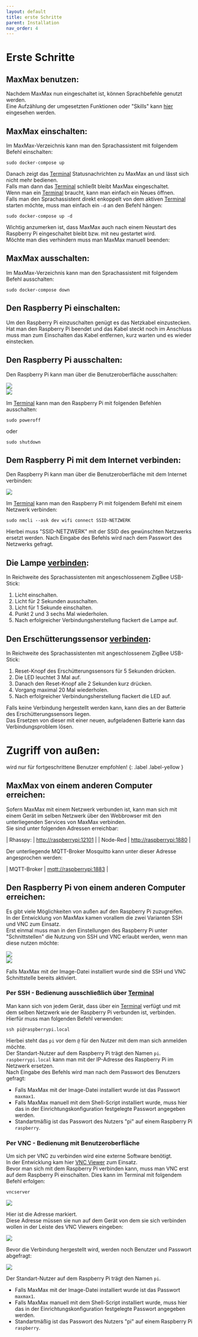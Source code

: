 ```yaml
---
layout: default
title: erste Schritte
parent: Installation
nav_order: 4
---
```


# Erste Schritte
## MaxMax benutzen:
Nachdem MaxMax nun eingeschaltet ist, können Sprachbefehle genutzt werden. <br/> Eine Aufzählung der umgesetzten Funktionen oder "Skills" kann [hier](/pages/entwicklung/skills) eingesehen werden.

## MaxMax einschalten:
Im MaxMax-Verzeichnis kann man den Sprachassistent mit folgendem Befehl einschalten:

```shell
sudo docker-compose up
```

Danach zeigt das [Terminal](/glossar#terminal) Statusnachrichten zu MaxMax an und lässt sich nicht mehr bedienen. <br/> Falls man dann das [Terminal](/glossar#terminal) schließt bleibt MaxMax eingeschaltet. <br/>
Wenn man ein [Terminal](/glossar#terminal) braucht, kann man einfach ein Neues öffnen. <br/>
Falls man den Sprachassistent direkt enkoppelt von dem aktiven [Terminal](/glossar#terminal) starten möchte, muss man einfach ein `-d` an den Befehl hängen:

```shell
sudo docker-compose up -d
```

Wichtig anzumerken ist, dass MaxMax auch nach einem Neustart des Raspberry Pi eingeschaltet bleibt bzw. mit neu gestartet wird. <br/> Möchte man dies verhindern muss man MaxMax manuell beenden:

## MaxMax ausschalten:
Im MaxMax-Verzeichnis kann man den Sprachassistent mit folgendem Befehl ausschalten:

```shell
sudo docker-compose down
```


## Den Raspberry Pi einschalten:
Um den Raspberry Pi einzuschalten genügt es das Netzkabel einzustecken. <br/>
Hat man den Raspberry Pi beendet und das Kabel steckt noch im Anschluss muss man zum Einschalten das Kabel entfernen, kurz warten und es wieder einstecken.

## Den Raspberry Pi ausschalten:
Den Raspberry Pi kann man über die Benutzeroberfläche ausschalten: <br />

![](/assets/images/poweroff1.png) <br />
![](/assets/images/poweroff2.png) <br />

Im [Terminal](/glossar#terminal) kann man den Raspberry Pi mit folgenden Befehlen ausschalten:

```shell
sudo poweroff
```

oder

```shell
sudo shutdown
```

## Dem Raspberry Pi mit dem Internet verbinden:
Den Raspberry Pi kann man über die Benutzeroberfläche mit dem Internet verbinden: <br />

![](/assets/images/wlan1.png) <br />

Im [Terminal](/glossar#terminal) kann man den Raspberry Pi mit folgendem Befehl mit einem Netzwerk verbinden:

```shell
sudo nmcli --ask dev wifi connect SSID-NETZWERK
```

Hierbei muss "SSID-NETZWERK" mit der SSID des gewünschten Netzwerks ersetzt werden.
Nach Eingabe des Befehls wird nach dem Passwort des Netzwerks gefragt.

## Die Lampe [verbinden](https://www.zigbee2mqtt.io/devices/404001.html):
In Reichweite des Sprachassistenten mit angeschlossenem ZigBee USB-Stick:

1. Licht einschalten.
2. Licht für 2 Sekunden ausschalten.
3. Licht für 1 Sekunde einschalten.
4. Punkt 2 und 3 sechs Mal wiederholen.
5. Nach erfolgreicher Verbindungsherstellung flackert die Lampe auf.

## Den Erschütterungssensor [verbinden](https://www.zigbee2mqtt.io/devices/DJT11LM.html):
In Reichweite des Sprachassistenten mit angeschlossenem ZigBee USB-Stick:
1. Reset-Knopf des Erschütterungssensors für 5 Sekunden drücken.
2. Die LED leuchtet 3 Mal auf.
3. Danach den Reset-Knopf alle 2 Sekunden kurz drücken.
4. Vorgang maximal 20 Mal wiederholen.
5. Nach erfolgreicher Verbindungsherstellung flackert die LED auf.

Falls keine Verbindung hergestellt werden kann, kann dies an der Batterie des Erschütterungssensors liegen. <br /> Das Ersetzen von dieser mit einer neuen, aufgeladenen Batterie kann das Verbindungsproblem lösen. 

# Zugriff von außen:

<div class="labels" markdown="1">
wird nur für fortgeschrittene Benutzer empfohlen!
{: .label .label-yellow }
</div>

## MaxMax von einem anderen Computer erreichen:

Sofern MaxMax mit einem Netzwerk verbunden ist, kann man sich mit einem Gerät im selben Netzwerk über den Webbrowser mit den unterliegenden Services von MaxMax verbinden. <br />
Sie sind unter folgenden Adressen erreichbar:

| Rhasspy: | [http://raspberrypi:12101](http://raspberrypi:12101) |
| Node-Red | [http://raspberrypi:1880](http://raspberrypi:1880) |



Der unterliegende MQTT-Broker Mosquitto kann unter dieser Adresse angesprochen werden:

| MQTT-Broker |	[mqtt://raspberrypi:1883](mqtt://raspberrypi:1883) |

## Den Raspberry Pi von einem anderen Computer erreichen:
Es gibt viele Möglichkeiten von außen auf den Raspberry Pi zuzugreifen. <br /> In der Entwicklung von MaxMax kamen vorallem die zwei Varianten SSH und VNC zum Einsatz. <br />
Erst einmal muss man in den Einstellungen des Raspberry Pi unter "Schnittstellen" die Nutzung von SSH und VNC erlaubt werden, wenn man diese nutzen möchte: <br />

![](/assets/images/sshvnc2.png) <br />
![](/assets/images/sshvnc3.png) <br />

Falls MaxMax mit der Image-Datei installiert wurde sind die SSH und VNC Schnittstelle bereits aktiviert. 

### Per SSH - Bedienung ausschließlich über [Terminal](/glossar#terminal)
Man kann sich von jedem Gerät, dass über ein [Terminal](/glossar#terminal) verfügt und mit dem selben Netzwerk wie der Raspberry Pi verbunden ist, verbinden.  <br />
Hierfür muss man folgenden Befehl verwenden:

```shell
ssh pi@raspberrypi.local
```

Hierbei steht das `pi` vor dem `@` für den Nutzer mit dem man sich anmelden möchte. <br /> Der Standart-Nutzer auf dem Raspberry Pi trägt den Namen `pi`. <br />
`raspberrypi.local` kann man mit der IP-Adresse des Raspberry Pi im Netzwerk ersetzen. <br />
Nach Eingabe des Befehls wird man nach dem Passwort des Benutzers gefragt:
- Falls MaxMax mit der Image-Datei installiert wurde ist das Passwort `maxmax1`. 
- Falls MaxMax manuell mit dem Shell-Script installiert wurde, muss hier das in der Einrichtungskonfiguration festgelegte Passwort angegeben werden.
- Standartmäßig ist das Passwort des Nutzers "pi" auf einem Raspberry Pi `raspberry`.

### Per VNC - Bedienung mit Benutzeroberfläche
Um sich per VNC zu verbinden wird eine externe Software benötigt. <br /> In der Entwicklung kam hier [VNC Viewer](https://www.realvnc.com/de/connect/download/viewer/) zum Einsatz. <br />
Bevor man sich mit dem Raspberry Pi verbinden kann, muss man VNC erst auf dem Raspberry Pi einschalten. Dies kann im Terminal mit folgendem Befehl erfolgen:

```shell
vncserver
```

![](/assets/images/vncserver1.PNG) <br />

Hier ist die Adresse markiert. <br /> Diese Adresse müssen sie nun auf dem Gerät von dem sie sich verbinden wollen in der Leiste des VNC Viewers eingeben: <br />

![](/assets/images/vncserver2.PNG) <br />


Bevor die Verbindung hergestellt wird, werden noch Benutzer und Passwort abgefragt: <br />

![](/assets/images/vncserver3.PNG) <br />

Der Standart-Nutzer auf dem Raspberry Pi trägt den Namen `pi`.
- Falls MaxMax mit der Image-Datei installiert wurde ist das Passwort `maxmax1`. 
- Falls MaxMax manuell mit dem Shell-Script installiert wurde, muss hier das in der Einrichtungskonfiguration festgelegte Passwort angegeben werden.
- Standartmäßig ist das Passwort des Nutzers "pi" auf einem Raspberry Pi `raspberry`.






